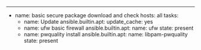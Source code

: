 ---
- name: basic secure package download and check
  hosts: all
  tasks:
    - name: Update
      ansible.builtin.apt:
        update_cache: yes
    - name: ufw basic firewall
      ansible.builtin.apt:
        name: ufw
        state: present
    - name: pwquality install
      ansible.builtin.apt:
        name: libpam-pwquality
        state: present